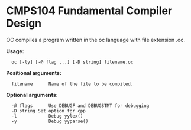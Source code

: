 # CMPS104 Fundamental Compiler Design

OC compiles a program written in the oc language with file extension .oc.

**Usage:**
```
  oc [-ly] [-@ flag ...] [-D string] filename.oc
```

**Positional arguments:**
```
  filename		Name of the file to be compiled.
```

**Optional arguments:**
```
  -@ flags		Use DEBUGF and DEBUGSTMT for debugging
  -D string	Set option for cpp
  -l			Debug yylex()
  -y			Debug yyparse()
```
